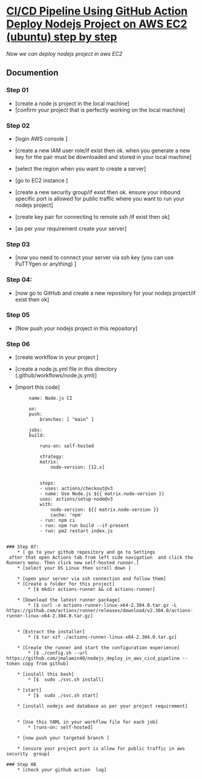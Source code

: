 # [CI/CD Pipeline Using GitHub Action Deploy Nodejs Project on AWS EC2 (ubuntu) step by step](https://github.com/jmalamin40/nodejs_deploy_in_aws_cicd_pipeline)

*Now we can deploy nodejs project in aws EC2*
## Documention
### Step 01
* [create a node js project in the local machine]
* [confirm your project that is perfectly working on the local machine]
### Step 02
* [login AWS console ]
* [create a new IAM user role/if exist then ok. when you generate a new key for the pair must be downloaded and stored in your local machine]

* [select the region when you want to create a server]
* [go to EC2 instance ]
* [create a new security group/if exist then ok. ensure your inbound specific port is allowed for public traffic where you want to run your nodejs project]
* [create key pair for connecting to remote ssh /if exist then ok]
* [as per your requirement create your server]

### Step 03
* [now you need to connect your server via ssh key 
(you can use PuTTYgen or anything) ]

### Step 04:
* [now go to GitHub and create a new repository for your nodejs project/if exist then ok]

### Step 05
* [Now push your nodejs project in this repository]

### Step 06
 * [create workflow in your project ]
 * [create a node.js.yml file in this directory (.github/workflows/node.js.yml)]

 * [import this code]
   ```
        name: Node.js CI

        on:
        push:
            branches: [ "main" ] 

        jobs:
        build:

            runs-on: self-hosted

            strategy:
            matrix:
                node-version: [12.x]
                

            steps:
            - uses: actions/checkout@v3
            - name: Use Node.js ${{ matrix.node-version }}
            uses: actions/setup-node@v3
            with:
                node-version: ${{ matrix.node-version }}
                cache: 'npm'
            - run: npm ci
            - run: npm run build --if-present
            - run: pm2 restart index.js
```

### Step 07:
    * [ go to your github repository and go to Settings
 after that open Actions tab from left side navigation  and click the Runners menu. Then click new self-hosted runner.]
    * [select your OS Linux then scroll down ]

    * [open your server via ssh connection and follow them]
    * [Create a folder for this project]
        * [$ mkdir actions-runner && cd actions-runner]
    
    * [Download the latest runner package]
        * [$ curl -o actions-runner-linux-x64-2.304.0.tar.gz -L https://github.com/actions/runner/releases/download/v2.304.0/actions-runner-linux-x64-2.304.0.tar.gz]
    
    
    * [Extract the installer]
        * [$ tar xzf ./actions-runner-linux-x64-2.304.0.tar.gz]
    
    * [Create the runner and start the configuration experience]
        * [$ ./config.sh --url https://github.com/jmalamin40/nodejs_deploy_in_aws_cicd_pipeline --token copy from github]
    
    * [install this bash]
        * [$  sudo ./svc.sh install]

    * [start]
        * [$  sudo ./svc.sh start]
    
    * [install nodejs and database as per your project requirement]


    * [Use this YAML in your workflow file for each job]
        * [runs-on: self-hosted]

    * [now push your targeted branch ]

    * [ensure your project port is allow for public traffic in aws security  group]

### Step 08
    * [check your github action  log]

